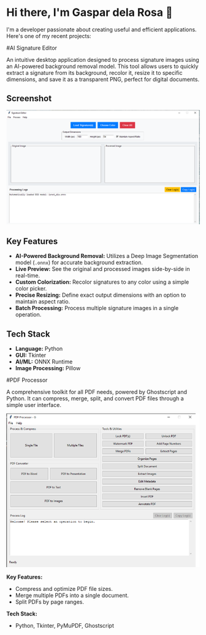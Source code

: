 # Hi there, I'm Gaspar dela Rosa  👋

I'm a developer passionate about creating useful and efficient applications. Here's one of my recent projects:

#AI Signature Editor

An intuitive desktop application designed to process signature images using an AI-powered background removal model. This tool allows users to quickly extract a signature from its background, recolor it, resize it to specific dimensions, and save it as a transparent PNG, perfect for digital documents.

## Screenshot
![AI Signature Editor Screenshot](https://raw.githubusercontent.com/gasdlarosa/gasdlarosa/main/e-signature-app-screenshot.png)

## Key Features
-   **AI-Powered Background Removal:** Utilizes a Deep Image Segmentation model (`.onnx`) for accurate background extraction.
-   **Live Preview:** See the original and processed images side-by-side in real-time.
-   **Custom Colorization:** Recolor signatures to any color using a simple color picker.
-   **Precise Resizing:** Define exact output dimensions with an option to maintain aspect ratio.
-   **Batch Processing:** Process multiple signature images in a single operation.

## Tech Stack
-   **Language:** Python
-   **GUI:** Tkinter
-   **AI/ML:** ONNX Runtime
-   **Image Processing:** Pillow


#PDF Processor

A comprehensive toolkit for all PDF needs, powered by Ghostscript and Python. It can compress, merge, split, and convert PDF files through a simple user interface.

![PDF Processor Screenshot](https://raw.githubusercontent.com/gasdlarosa/gasdlarosa/main/pdf-processor-screenshot.png)

**Key Features:**
-   Compress and optimize PDF file sizes.
-   Merge multiple PDFs into a single document.
-   Split PDFs by page ranges.

**Tech Stack:**
-   Python, Tkinter, PyMuPDF, Ghostscript
